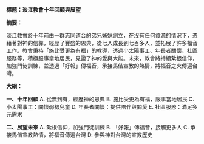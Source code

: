 **標題：淡江教會十年回顧與展望**

**摘要：**

淡江教會於十年前由一群志同道合的弟兄姊妹創立，在沒有任何資源的情況下，憑藉著對神的信靠，經歷了豐盛的恩典，從七人成長到七百多人，並拓展了許多福音工作。教會秉持「施比受更為有福」的教導，透過小太陽事工、年長者關懷、社區服務等，積極服事當地居民，見證了神的愛與大能。未來，教會將持續紮根信仰，加強門徒訓練，並透過「好報」傳福音，承接馬偕宣教的熱情，將福音之火傳遍台灣。

**大綱：**

**一、十年回顧**
    A. 從無到有，經歷神的恩典
    B. 施比受更為有福，服事當地居民
    C. 小太陽事工：關懷弱勢兒童
    D. 年長者關懷：提供陪伴與關愛
    E. 社區服務：滿足多元需求

**二、展望未來**
    A. 紮根信仰，加強門徒訓練
    B. 「好報」傳福音，接觸更多人
    C. 承接馬偕宣教熱情，將福音傳遍台灣
    D. 參與神對台灣的宣教歷史